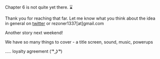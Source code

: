 Chapter 6 is not quite yet there. :hourglass: 

Thank you for reaching that far. Let me know what you think about the idea in general on [twitter](https://twitter.com/rezoner) or rezoner1337[at]gmail.com

Another story next weekend!

We have so many things to cover - a title screen, sound, music, powerups

..... loyalty agreement ( ͡° ͜ʖ ͡°) 